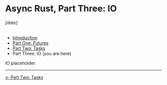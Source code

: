 # Async Rust, Part Three: IO
###### \[date]

- [Introduction](async_intro.html)
- [Part One: Futures](async_futures.html)
- [Part Two: Tasks](async_tasks.html)
- Part Three: IO (you are here)

IO placeholder.

---

[← Part Two: Tasks](async_tasks.html)
